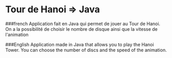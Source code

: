 # Tour de Hanoi => Java

###french
Application fait en Java qui permet de jouer au Tour de Hanoi. 
On a la possibilité de choisir le nombre de disque ainsi que la vitesse de l'animation

###English
Application made in Java that allows you to play the Hanoi Tower. 
You can choose the number of discs and the speed of the animation.